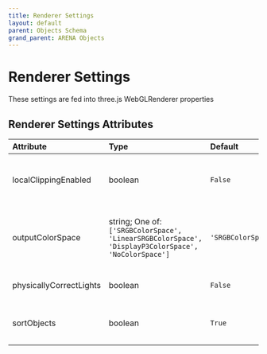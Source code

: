 ```yaml
---
title: Renderer Settings
layout: default
parent: Objects Schema
grand_parent: ARENA Objects
---
```


<!--CAUTION: This file is autogenerated from https://github.com/arenaxr/arena-schemas. Changes made here may be overwritten.-->


Renderer Settings
=================


These settings are fed into three.js WebGLRenderer properties

Renderer Settings Attributes
-----------------------------

|Attribute|Type|Default|Description|Required|
| :--- | :--- | :--- | :--- | :--- |
|localClippingEnabled|boolean|```False```|Defines whether the renderer respects object-level clipping planes|No|
|outputColorSpace|string; One of: ```['SRGBColorSpace', 'LinearSRGBColorSpace', 'DisplayP3ColorSpace', 'NoColorSpace']```|```'SRGBColorSpace'```|Defines the output color space of the renderer (three.js default is SRGBColorSpace)|Yes|
|physicallyCorrectLights|boolean|```False```|Whether to use physically correct lighting mode.|No|
|sortObjects|boolean|```True```|Defines whether the renderer should sort objects|No|
